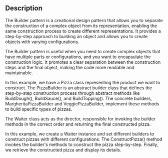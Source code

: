 ## Description
The Builder pattern is a creational design pattern that allows you to separate the construction of a complex object from its representation, enabling the same construction process to create different representations. It provides a step-by-step approach to building an object and allows you to create objects with varying configurations.

The Builder pattern is useful when you need to create complex objects that have multiple parts or configurations, and you want to encapsulate the construction logic. It promotes a clear separation between the construction steps and the final object, making the code more readable and maintainable.

In this example, we have a Pizza class representing the product we want to construct. The PizzaBuilder is an abstract builder class that defines the step-by-step construction process through abstract methods like BuildDough(), BuildSauce(), and BuildTopping(). The concrete builders, MargheritaPizzaBuilder and VeggiePizzaBuilder, implement these methods to build specific types of pizzas.

The Waiter class acts as the director, responsible for invoking the builder methods in the correct order and returning the final constructed pizza.

In this example, we create a Waiter instance and set different builders to construct pizzas with different configurations. The ConstructPizza() method invokes the builder's methods to construct the pizza step-by-step. Finally, we retrieve the constructed pizza and display its details.